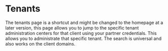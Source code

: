 # Tenants
The tenants page is a shortcut and might be changed to the homepage at a later version, this page allows you to jump to the specific tenant administration centers for that client using your partner credentials. This allows you to administrate that specific tenant. The search is universal and also works on the client domains.